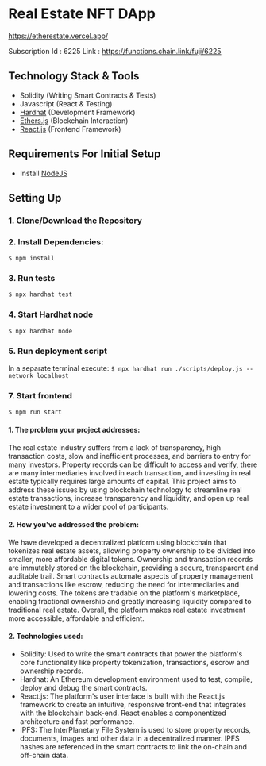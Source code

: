 # Real Estate NFT DApp
https://etherestate.vercel.app/

Subscription Id : 6225
Link : https://functions.chain.link/fuji/6225

## Technology Stack & Tools

- Solidity (Writing Smart Contracts & Tests)
- Javascript (React & Testing)
- [Hardhat](https://hardhat.org/) (Development Framework)
- [Ethers.js](https://docs.ethers.io/v5/) (Blockchain Interaction)
- [React.js](https://reactjs.org/) (Frontend Framework)

## Requirements For Initial Setup
- Install [NodeJS](https://nodejs.org/en/)

## Setting Up
### 1. Clone/Download the Repository

### 2. Install Dependencies:
`$ npm install`

### 3. Run tests
`$ npx hardhat test`

### 4. Start Hardhat node
`$ npx hardhat node`

### 5. Run deployment script
In a separate terminal execute:
`$ npx hardhat run ./scripts/deploy.js --network localhost`

### 7. Start frontend
`$ npm run start`


#### 1. The problem your project addresses:
The real estate industry suffers from a lack of transparency, high transaction costs, slow and inefficient processes, and barriers to entry for many investors. Property records can be difficult to access and verify, there are many intermediaries involved in each transaction, and investing in real estate typically requires large amounts of capital. This project aims to address these issues by using blockchain technology to streamline real estate transactions, increase transparency and liquidity, and open up real estate investment to a wider pool of participants.

#### 2. How you've addressed the problem:
We have developed a decentralized platform using blockchain that tokenizes real estate assets, allowing property ownership to be divided into smaller, more affordable digital tokens. Ownership and transaction records are immutably stored on the blockchain, providing a secure, transparent and auditable trail. Smart contracts automate aspects of property management and transactions like escrow, reducing the need for intermediaries and lowering costs. The tokens are tradable on the platform's marketplace, enabling fractional ownership and greatly increasing liquidity compared to traditional real estate. Overall, the platform makes real estate investment more accessible, affordable and efficient.

#### 2. Technologies used:

- Solidity: Used to write the smart contracts that power the platform's core functionality like property tokenization, transactions, escrow and ownership records.
- Hardhat: An Ethereum development environment used to test, compile, deploy and debug the smart contracts.
- React.js: The platform's user interface is built with the React.js framework to create an intuitive, responsive front-end that integrates with the blockchain back-end. React enables a componentized architecture and fast performance.
- IPFS: The InterPlanetary File System is used to store property records, documents, images and other data in a decentralized manner. IPFS hashes are referenced in the smart contracts to link the on-chain and off-chain data.